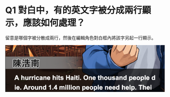 # Q1 對白中，有的英文字被分成兩行顯示，應該如何處理？

留意是哪個字被分散成兩行，然後在編輯角色對白框內將該字另起一行顯示。

![](resources/815A37D2B1A531D80862B5E9EE4786E3.png)
